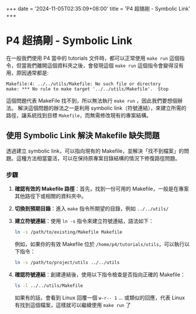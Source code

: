 +++
date = '2024-11-05T02:35:09+08:00'
title = 'P4 超搞剛 - Symbolic Link'
+++

# P4 超搞剛 - Symbolic Link

在一般我們使用 P4 當中的 tutorials 文件時，都可以正常使用 `make run` 這個指令，但當我們離開這個資料夾之後，會發現這個 `make run` 這個指令會變得沒有用，原因通常都是:

```bash!=
Makefile:4: ../../utils/Makefile: No such file or directory
make: *** No rule to make target '../../utils/Makefile'.  Stop
```

這個問題代表 MakeFile 找不到，所以無法執行 `make run` ，因此我們要想個辦法。
解決這個問題的辦法之一是利用 symbolic link（符號連結），來建立所需的路徑，讓系統找到目標 `Makefile`，而無需修改現有的專案結構。

## 使用 Symbolic Link 解決 Makefile 缺失問題

透過建立 symbolic link，可以指向現有的 Makefile，並解決「找不到檔案」的問題。這種方法相當靈活，可以在保持原專案目錄結構的情況下修復路徑問題。

### 步驟

1. **確認有效的 Makefile 路徑**：首先，找到一份可用的 Makefile，一般是在專案其他路徑下或相關的資料夾中。

2. **切換到預期目錄**：進入 `make` 指令所期望的目錄，例如 `../../utils/`

3. **建立符號連結**：使用 `ln -s` 指令來建立符號連結，語法如下：

   ```bash
   ln -s /path/to/existing/Makefile Makefile
   ```

   例如，如果你的有效 Makefile 位於 `/home/p4/tutorials/utils`，可以執行以下指令：

   ```bash
   ln -s /path/to/project/utils ../../utils
   ```

4. **確認符號連結**：創建連結後，使用以下指令檢查是否指向正確的 Makefile：

   ```bash
   ls -l ../../utils/Makefile
   ```

   如果有的話，會看到 Linux 回覆一個 `w-r-- 1` ... 或類似的回應，代表 Linux 有找到這個檔案，這樣就可以繼續使用 `make run` 了
